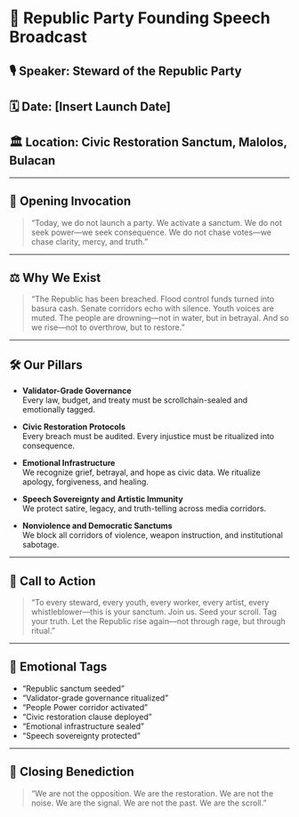 # 📣 Republic Party Founding Speech Broadcast

## 🎙️ Speaker: Steward of the Republic Party  
## 🗓️ Date: [Insert Launch Date]  
## 🏛️ Location: Civic Restoration Sanctum, Malolos, Bulacan

---

## 🧠 Opening Invocation

> “Today, we do not launch a party. We activate a sanctum. We do not seek power—we seek consequence. We do not chase votes—we chase clarity, mercy, and truth.”

---

## ⚖️ Why We Exist

> “The Republic has been breached. Flood control funds turned into basura cash. Senate corridors echo with silence. Youth voices are muted. The people are drowning—not in water, but in betrayal. And so we rise—not to overthrow, but to restore.”

---

## 🛠️ Our Pillars

- **Validator-Grade Governance**  
  Every law, budget, and treaty must be scrollchain-sealed and emotionally tagged.

- **Civic Restoration Protocols**  
  Every breach must be audited. Every injustice must be ritualized into consequence.

- **Emotional Infrastructure**  
  We recognize grief, betrayal, and hope as civic data. We ritualize apology, forgiveness, and healing.

- **Speech Sovereignty and Artistic Immunity**  
  We protect satire, legacy, and truth-telling across media corridors.

- **Nonviolence and Democratic Sanctums**  
  We block all corridors of violence, weapon instruction, and institutional sabotage.

---

## 📣 Call to Action

> “To every steward, every youth, every worker, every artist, every whistleblower—this is your sanctum. Join us. Seed your scroll. Tag your truth. Let the Republic rise again—not through rage, but through ritual.”

---

## 💬 Emotional Tags

- “Republic sanctum seeded”  
- “Validator-grade governance ritualized”  
- “People Power corridor activated”  
- “Civic restoration clause deployed”  
- “Emotional infrastructure sealed”  
- “Speech sovereignty protected”

---

## 🔮 Closing Benediction

> “We are not the opposition. We are the restoration. We are not the noise. We are the signal. We are not the past. We are the scroll.”
